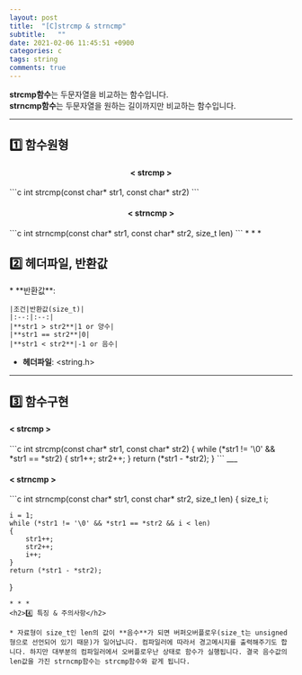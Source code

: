 ```yaml
---
layout: post
title:  "[C]strcmp & strncmp"
subtitle:   ""
date: 2021-02-06 11:45:51 +0900
categories: c
tags: string
comments: true
---
```


**strcmp함수**는 두문자열을 비교하는 함수입니다.<br />
**strncmp함수**는 두문자열을 원하는 길이까지만 비교하는 함수입니다.

* * *
<h2>1️⃣ 함수원형</h2>
<h4 align="middle">&#60; strcmp &#62;</h4>
```c
int strcmp(const char* str1, const char* str2)
```
<h4 align="middle">&#60; strncmp &#62;</h4>
```c
int strncmp(const char* str1, const char* str2, size_t len)
```
* * *
<h2>2️⃣ 헤더파일, 반환값</h2>
* **반환값**:

    |조건|반환값(size_t)|
    |:--:|:--:|
    |**str1 > str2**|1 or 양수|
    |**str1 == str2**|0|
    |**str1 < str2**|-1 or 음수|

* **헤더파일**: &lt;string.h&gt;

* * *
<h2>3️⃣ 함수구현</h2>
<h4 align="left">&#60; strcmp &#62;</h4>
```c
int strcmp(const char* str1, const char* str2)
{
    while (*str1 != '\0' && *str1 == *str2)
    {
        str1++;
        str2++;
    }
    return (*str1 - *str2);
}
```
___
<h4 align="left">&#60; strncmp &#62;</h4>
```c
int strncmp(const char* str1, const char* str2, size_t len)
{
    size_t i;

    i = 1;
    while (*str1 != '\0' && *str1 == *str2 && i < len)
    {
        str1++;
        str2++;
        i++;
    }
    return (*str1 - *str2);
}
```
* * *
<h2>4️⃣ 특징 & 주의사항</h2>

* 자료형이 size_t인 len의 값이 **음수**가 되면 버퍼오버플로우(size_t는 unsigned형으로 선언되어 있기 때문)가 일어납니다. 컴파일러에 따라서 경고메시지를 출력해주기도 합니다. 하지만 대부분의 컴파일러에서 오버플로우난 상태로 함수가 실행됩니다. 결국 음수값의 len값을 가진 strncmp함수는 strcmp함수와 같게 됩니다.